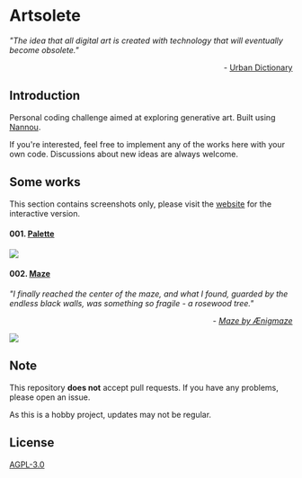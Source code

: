 # Artsolete

_"The idea that all digital art is created with technology that will eventually become obsolete."_

<p align="right">- <a href='https://www.urbandictionary.com/define.php?term=artsolete'>Urban Dictionary</a></p>

## Introduction 

Personal coding challenge aimed at exploring generative art. Built using [Nannou](https://github.com/nannou-org/nannou).

If you're interested, feel free to implement any of the works here with your own code. Discussions about new ideas are always welcome.

## Some works

This section contains screenshots only, please visit the [website](https://artsolete.locene.com)  for the interactive version.

#### 001. [Palette](https://artsolete.locene.com/001)

![](https://locene.com/repos/artsolete/assets/001.png)

#### 002. [Maze](https://artsolete.locene.com/002)

_"I finally reached the center of the maze, and what I found, guarded by the endless black walls, was something so fragile - a rosewood tree."_

<p align="right">- <a href='https://trow.cc/board/showtopic=26692'><i>Maze by Ænigmaze</i></a></p>

![](https://locene.com/repos/artsolete/assets/002.png)

## Note

This repository **does not** accept pull requests. If you have any problems, please open an issue.

As this is a hobby project, updates may not be regular.

## License
[AGPL-3.0](LICENSE)
